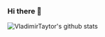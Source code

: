 ### Hi there 👋

![VladimirTaytor's github stats](https://github-readme-stats.vercel.app/api?username=VladimirTaytor&show_icons=true)
